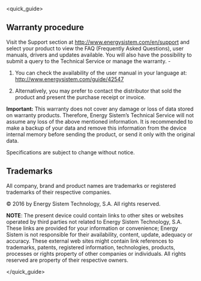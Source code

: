 <quick_guide>
## Warranty procedure

Visit the Support section at http://www.energysistem.com/en/support and select your product to view the FAQ (Frequently Asked Questions), user manuals, drivers and updates available. You will also have the possibility to submit a query to the Technical Service or manage the warranty. -

1. You can check the availability of the user manual in your language at: http://www.energysistem.com/guide/42547

2. Alternatively, you may prefer to contact the distributor that sold the product and present the purchase receipt or invoice.

**Important:** This warranty does not cover any damage or loss of data stored on warranty products. Therefore, Energy Sistem’s Technical Service will not assume any loss of the above mentioned information. It is recommended to make a backup of your data and remove this information from the device internal memory before sending the product, or send it only with the original data.

Specifications are subject to change without notice.


## Trademarks

All company, brand and product names are trademarks or registered trademarks of their respective companies.

© 2016 by Energy Sistem Technology, S.A. All rights reserved.

**NOTE**: The present device could contain links to other sites or websites operated by third parties not related to Energy Sistem Technology, S.A. These links are provided for your information or convenience; Energy Sistem is not responsible for their availability, content, update, adequacy or accuracy.  These external web sites might contain link references to trademarks, patents, registered information, technologies, products, processes or rights property of other companies or individuals. All rights reserved are property of their respective owners.

</quick_guide>
